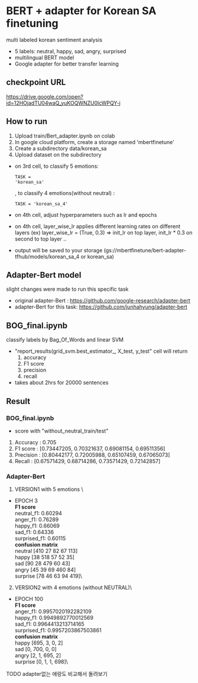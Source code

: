 # BERT + adapter for Korean SA finetuning
multi labeled korean sentiment analysis
- 5 labels: neutral, happy, sad, angry, surprised
- multilingual BERT model
- Google adapter for better transfer learning


## checkpoint URL
https://drive.google.com/open?id=12HOjadTU04waQ_yuKOQWNZU0lcWPQY-j


## How to run
1. Upload train/Bert_adapter.ipynb on colab
2. In google cloud platform, create a storage named 'mbertfinetune'
3. Create a subdirectory data/korean_sa
4. Upload dataset on the subdirectory

- on 3rd cell, to classify 5 emotions: <pre><code>TASK = 'korean_sa'</code></pre>, to classify 4 emotions(without neutral) : <pre><code>TASK = 'korean_sa_4'</code></pre>
- on 4th cell, adjust hyperparameters such as lr and epochs
- on 4th cell, layer_wise_lr applies different learning rates on different layers
    (ex) layer_wise_lr = (True, 0.3) => init_lr on top layer, init_lr * 0.3 on second to top layer ..

- output will be saved to your storage (gs://mbertfinetune/bert-adapter-tfhub/models/korean_sa_4 or korean_sa)


## Adapter-Bert model
slight changes were made to run this specific task
- original adapter-Bert : https://github.com/google-research/adapter-bert
- adapter-Bert for this task: https://github.com/junhahyung/adapter-bert


## BOG_final.ipynb
classify labels by Bag_Of_Words and linear SVM
- "report_results(grid_svm.best_estimator_, X_test, y_test" cell will return 
    1. accuracy
    2. F1 score
    3. precision
    4. recall
- takes about 2hrs for 20000 sentences


## Result
### BOG_final.ipynb
- score with "without_neutral_train/test"
1. Accuracy : 0.705
2. F1 score : [0.73447205, 0.70321637, 0.69081154, 0.69511356]
3. Precision :  [0.80442177, 0.72005988, 0.65107459, 0.67065073]
4. Recall : [0.67571429, 0.68714286, 0.73571429, 0.72142857]
### Adapter-Bert
1. VERSION1 with 5 emotions \
- EPOCH 3\
**F1 score**\
neutral_f1: 0.60294\
anger_f1: 0.76289\
happy_f1: 0.66069\
sad_f1:  0.64336\
surprised_f1: 0.60115\
**confusion matrix**\
neutral     [410 27 82 67 113]\
happy       [38 518 57 52 35]\
sad         [90 28 479 60 43]\
angry       [45 39 69 460 84]\
surprise    [78 46 63 94 419]\

2. VERSION2 with 4 emotions (without NEUTRAL)\
- EPOCH 100\
**F1 score**\
anger_f1: 0.9957020192282109\
happy_f1: 0.9949892770012569\
sad_f1: 0.9964413213714165\
surprised_f1: 0.9957203867503861\
**confusion matrix**\
happy       [695, 3, 0, 2]\
sad         [0, 700, 0, 0]\
angry       [2, 1, 695, 2]\
surprise    [0, 1, 1, 698]\


TODO
adapter없는 애랑도 비교해서 돌려보기
